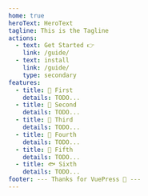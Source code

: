 ```yaml
---
home: true
heroText: HeroText
tagline: This is the Tagline
actions:
  - text: Get Started 👉
    link: /guide/
  - text: install
    link: /guide/
    type: secondary
features:
  - title: 🦖 First
    details: TODO...
  - title: 🦕 Second
    details: TODO...
  - title: 🐸 Third
    details: TODO...
  - title: 🐳 Fourth
    details: TODO...
  - title: 🐬 Fifth
    details: TODO...
  - title: 🐟 Sixth
    details: TODO...
footer: --- Thanks for VuePress 🤗 ---
---
```

